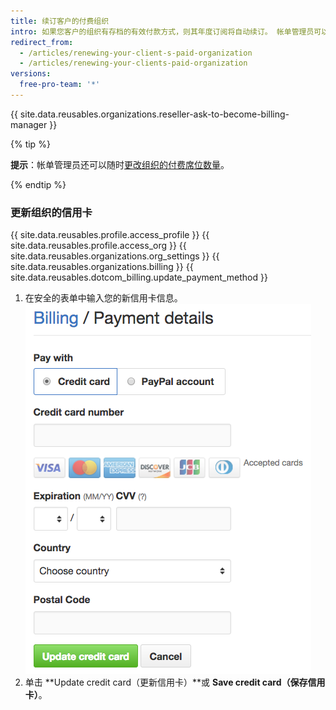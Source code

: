 ```yaml
---
title: 续订客户的付费组织
intro: 如果您客户的组织有存档的有效付款方式，则其年度订阅将自动续订。 帐单管理员可以查看和更新组织的付款方式和订阅。
redirect_from:
  - /articles/renewing-your-client-s-paid-organization
  - /articles/renewing-your-clients-paid-organization
versions:
  free-pro-team: '*'
---
```


{{ site.data.reusables.organizations.reseller-ask-to-become-billing-manager }}

{% tip %}

**提示**：帐单管理员还可以随时[更改组织的付费席位数量](/articles/upgrading-or-downgrading-your-client-s-paid-organization)。

{% endtip %}

### 更新组织的信用卡

{{ site.data.reusables.profile.access_profile }}
{{ site.data.reusables.profile.access_org }}
{{ site.data.reusables.organizations.org_settings }}
{{ site.data.reusables.organizations.billing }}
{{ site.data.reusables.dotcom_billing.update_payment_method }}
1. 在安全的表单中输入您的新信用卡信息。 ![信用卡信息表单](/assets/images/help/settings/creditcard-billing-form.png)
1. 单击 **Update credit card（更新信用卡）**或 **Save credit card（保存信用卡）**。
